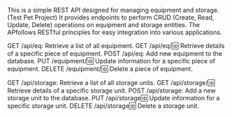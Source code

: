 This is a simple REST API designed for managing equipment and storage. (Test Pet Project)
It provides endpoints to perform CRUD (Create, Read, Update, Delete) operations on equipment and storage entities.
The APfollows RESTful principles for easy integration into various applications.

GET /api/eq: Retrieve a list of all equipment.
GET /api/eq/:id: Retrieve details of a specific piece of equipment.
POST /api/eq: Add new equipment to the database.
PUT /equipment/:id: Update information for a specific piece of equipment.
DELETE /equipment/:id: Delete a piece of equipment.

GET /api/storage: Retrieve a list of all storage units.
GET /api/storage/:id: Retrieve details of a specific storage unit.
POST /api/storage: Add a new storage unit to the database.
PUT /api/storage:id: Update information for a specific storage unit.
DELETE /api/storage:id: Delete a storage unit.
